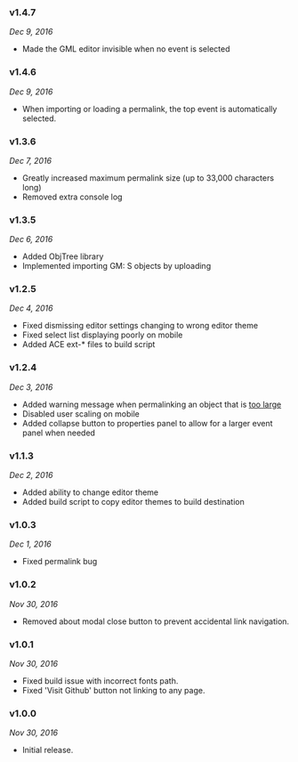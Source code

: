 ### v1.4.7
_Dec 9, 2016_
* Made the GML editor invisible when no event is selected

### v1.4.6
_Dec 9, 2016_
* When importing or loading a permalink, the top event is automatically selected.

### v1.3.6
_Dec 7, 2016_
* Greatly increased maximum permalink size (up to 33,000 characters long)
* Removed extra console log

### v1.3.5
_Dec 6, 2016_
* Added ObjTree library
* Implemented importing GM: S objects by uploading

### v1.2.5
_Dec 4, 2016_
* Fixed dismissing editor settings changing to wrong editor theme
* Fixed select list displaying poorly on mobile
* Added ACE ext-* files to build script

### v1.2.4
_Dec 3, 2016_
* Added warning message when permalinking an object that is [too large](https://github.com/christopherwk210/objShare/issues/1)
* Disabled user scaling on mobile
* Added collapse button to properties panel to allow for a larger event panel when needed

### v1.1.3
_Dec 2, 2016_
* Added ability to change editor theme
* Added build script to copy editor themes to build destination

### v1.0.3
_Dec 1, 2016_
* Fixed permalink bug

### v1.0.2
_Nov 30, 2016_
* Removed about modal close button to prevent accidental link navigation.

### v1.0.1
_Nov 30, 2016_
* Fixed build issue with incorrect fonts path.
* Fixed 'Visit Github' button not linking to any page.

### v1.0.0
_Nov 30, 2016_
* Initial release.
